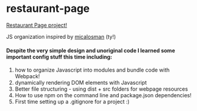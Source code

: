 # restaurant-page

[Restaurant Page project!](https://homeworkmon.github.io/restaurant-page/)

JS organization inspired by [micalosman](https://github.com/michalosman/restaurant-page) (ty!)

#### Despite the very simple design and unoriginal code I learned some important config stuff this time including: 

1. how to organize Javascript into modules and bundle code with Webpack!
2. dynamically rendering DOM elements with Javascript
3. Better file structuring - using dist + src folders for webpage resources
4. How to use npm on the command line and package.json dependencies!
5. First time setting up a .gitignore for a project :)
